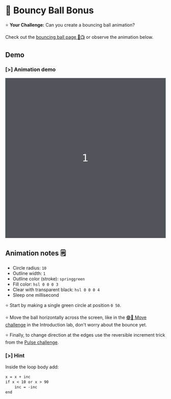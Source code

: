 # 🏓 Bouncy Ball Bonus

⭐ **Your Challenge:** Can you create a bouncing ball animation?

Check out the [bouncing ball page 🏓📺](bounce-show.md) or observe the
animation below.

## Demo

### [>] Animation demo

![small centered circle](img/bounce.gif)

## Animation notes 🗒

- Circle radius: `10`
- Outline width: `1`
- Outline color (stroke): `springgreen`
- Fill color: `hsl 0 0 0 3`
- Clear with transparent black: `hsl 0 0 0 4`
- Sleep one millisecond

⭐ Start by making a single green circle at position `0 50`.

⭐ Move the ball horizontally across the screen, like in the
[🟣🚚 Move challenge](../intro/move.md) in the Introduction lab, don't worry about the bounce yet.

⭐ Finally, to change direction at the edges use the reversible increment trick
from the [Pulse challenge](pulse.md).

### [>] Hint

Inside the loop body add:

```evy
x = x + inc
if x < 10 or x > 90
    inc = -inc
end
```
